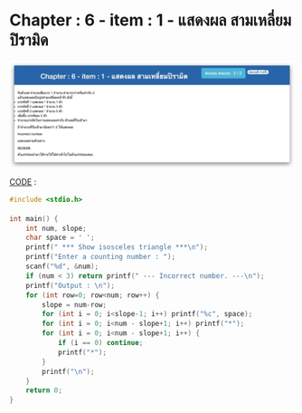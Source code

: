 # Chapter : 6 - item : 1 - แสดงผล สามเหลี่ยมปิรามิด

![img](./assets/1.jpg)

[CODE][file] :
```c
#include <stdio.h>

int main() {
    int num, slope;
    char space = ' ';
    printf(" *** Show isosceles triangle ***\n");
    printf("Enter a counting number : ");
    scanf("%d", &num);
    if (num < 3) return printf(" --- Incorrect number. ---\n");
    printf("Output : \n");
    for (int row=0; row<num; row++) {
        slope = num-row;
        for (int i = 0; i<slope-1; i++) printf("%c", space);
        for (int i = 0; i<num - slope+1; i++) printf("*");
        for (int i = 0; i<num - slope+1; i++) {
            if (i == 0) continue;
            printf("*");
        }
        printf("\n");
    }
    return 0;
}
```

[file]: ./src/01.c
